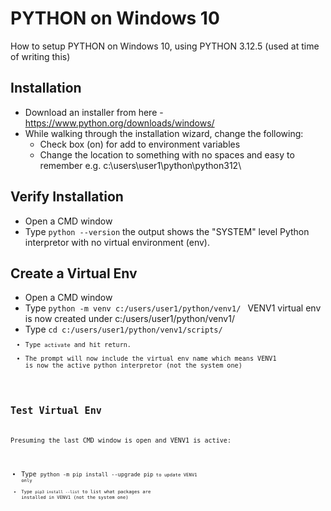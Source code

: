 # PYTHON on Windows 10
How to setup PYTHON on Windows 10, using PYTHON 3.12.5 (used at time of writing this)

## Installation
* Download an installer from here - https://www.python.org/downloads/windows/ 
* While walking through the installation wizard, change the following:
    * Check box (on) for add to environment variables
    * Change the location to something with no spaces and easy to remember e.g. c:\users\user1\python\python312\
 
## Verify Installation
* Open a CMD window
* Type <code>python --version</code> the output shows the "SYSTEM" level Python interpretor with no virtual environment (env).

## Create a Virtual Env
* Open a CMD window
* Type <code>python -m venv c:/users/user1/python/venv1/ </code> VENV1 virtual env is now created under c:/users/user1/python/venv1/ 
* Type <code>cd c:/users/user1/python/venv1/scripts/ <code> 
* Type <code>activate</code> and hit return.
* The prompt will now include the virtual env name which means VENV1 is now the active python interpretor (not the system one)

## Test Virtual Env
Presuming the last CMD window is open and VENV1 is active:
* Type <code>python -m pip install --upgrade pip<code> to update VENV1 only
* Type <code>pip3 install --list</code> to list what packages are installed in VENV1 (not the system one)

